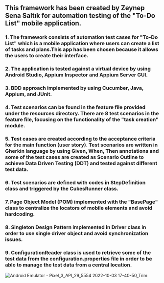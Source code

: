 ## This framework has been created by Zeynep Sena Saltık for automation testing of the "To-Do List" mobile application.
### 1. The framework consists of automation test cases for "To-Do List" which is a mobile application where users can create a list of tasks and plans.This app has been chosen because it allows the users to create their interface.
### 2. The application is tested against a virtual device by using Android Studio, Appium Inspector and Appium Server GUI.
### 3. BDD approach implemented by using Cucumber, Java, Appium, and JUnit.
### 4. Test scenarios can be found in the feature file provided under the resources directory. There are 8 test scenarios in the feature file, focusing on the functionality of the "task creation" module.
### 5. Test cases are created according to the acceptance criteria for the main function (user story). Test scenarios are written in Gherkin language by using Given, When, Then annotations and some of the test cases are created as Scenario Outline to achieve Data Driven Testing (DDT) and tested against different test data.
### 6. Test scenarios are defined with codes in StepDefinition class and triggered by the CukesRunner class.
### 7. Page Object Model (POM) implemented with the "BasePage" class to centralize the locators of mobile elements and avoid hardcoding.
### 8. Singleton Design Pattern implemented in Driver class in order to use single driver object and avoid synchronization issues.
### 9. ConfigurationReader class is used to retrieve some of the test data from the configuration.properties file in order to be able to manage the test data from a central location.

![Android Emulator - Pixel_3_API_29_5554 2022-10-03 17-40-50_Trim](https://user-images.githubusercontent.com/97560727/193678764-be702b78-7763-49f7-8a9b-b8fc3b9d24ab.gif)
